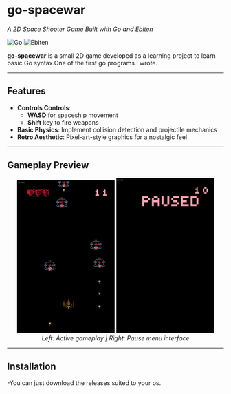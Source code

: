 # go-spacewar  
*A 2D Space Shooter Game Built with Go and Ebiten*  

![Go](https://img.shields.io/badge/Go-1.20%2B-blue) ![Ebiten](https://img.shields.io/badge/Ebiten-v2.4.0-green)  

**go-spacewar** is a small 2D game developed as a learning project to learn basic Go syntax.One of the first go programs i wrote.  

---

## Features  
- **Controls Controls**:  
  - **WASD** for spaceship movement  
  - **Shift** key to fire weapons  
- **Basic Physics**: Implement collision detection and projectile mechanics  
- **Retro Aesthetic**: Pixel-art-style graphics for a nostalgic feel  
---

## Gameplay Preview  
<div align="center">
  <img src="./readmeimages/ig.png" width="45%" alt="In-game screenshot">
  <img src="./readmeimages/pause.png" width="45%" alt="Pause menu">
  <br>
  <em>Left: Active gameplay | Right: Pause menu interface</em>
</div>


---

## Installation  
-You can just download the releases suited to your os.
